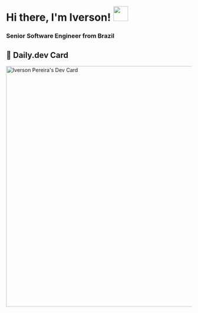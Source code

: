 # Hi there, I'm Iverson! <img width="40px" src="https://media.giphy.com/media/6qFTJz4fDRkdy/giphy.gif" />
### Senior Software Engineer from Brazil

## 📖 Daily.dev Card
<a href="https://app.daily.dev/ilp"><img src="https://api.daily.dev/devcards/v2/8361dd9b14c64ac5aa83ea00774c6a9c.png?type=wide&r=h6r" width="652" alt="Iverson Pereira's Dev Card"/></a>
